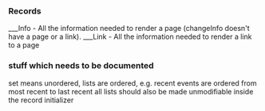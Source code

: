 ### Records
___Info - All the information needed to render a page (changeInfo doesn't have a page or a link).
___Link - All the information needed to render a link to a page

### stuff which needs to be documented
set means unordered,
lists are ordered, e.g. recent events are ordered from most recent to last recent
all lists should also be made unmodifiable inside the record initializer